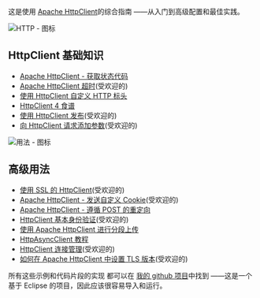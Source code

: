 这是使用 [Apache HttpClient](https://hc.apache.org/httpcomponents-client-4.5.x/index.html)的综合指南 ——从入门到高级配置和最佳实践。

![HTTP - 图标](https://www.baeldung.com/wp-content/uploads/2018/12/Icon_http.png)

## HttpClient 基础知识

-   [Apache HttpClient - 获取状态代码](https://www.baeldung.com/httpclient-status-code)
-   [Apache HttpClient 超时](https://www.baeldung.com/httpclient-timeout)(受欢迎的)
-   [使用 HttpClient 自定义 HTTP 标头](https://www.baeldung.com/httpclient-custom-http-header)
-   [HttpClient 4 食谱](https://www.baeldung.com/httpclient4)
-   [使用 HttpClient 发布](https://www.baeldung.com/httpclient-post-http-request)(受欢迎的)
-   [向 HttpClient 请求添加参数](https://www.baeldung.com/apache-httpclient-parameters)(受欢迎的)

![用法 - 图标](https://www.baeldung.com/wp-content/uploads/2018/12/icon_usage.png)

## 高级用法

-   [使用 SSL 的 HttpClient](https://www.baeldung.com/httpclient-ssl)(受欢迎的)
-   [Apache HttpClient - 发送自定义 Cookie](https://www.baeldung.com/httpclient-cookies)(受欢迎的)
-   [Apache HttpClient - 遵循 POST 的重定向](https://www.baeldung.com/httpclient-redirect-on-http-post)
-   [HttpClient 基本身份验证](https://www.baeldung.com/httpclient-basic-authentication)(受欢迎的)
-   [使用 Apache HttpClient 进行分段上传](https://www.baeldung.com/httpclient-multipart-upload)
-   [HttpAsyncClient 教程](https://www.baeldung.com/httpasyncclient-tutorial)
-   [HttpClient 连接管理](https://www.baeldung.com/httpclient-connection-management)(受欢迎的)
-   [如何在 Apache HttpClient 中设置 TLS 版本](https://www.baeldung.com/apache-httpclient-tls)(受欢迎的)

所有这些示例和代码片段的实现 都可以在 [我的 github 项目](https://github.com/eugenp/tutorials/tree/master/apache-httpclient)中找到 ——这是一个基于 Eclipse 的项目，因此应该很容易导入和运行。